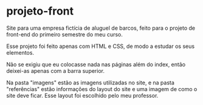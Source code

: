 # projeto-front
 Site para uma empresa fictícia de aluguel de barcos, feito para o projeto de front-end do primeiro semestre do meu curso.

 Esse projeto foi feito apenas com HTML e CSS, de modo a estudar os seus elementos.

 Não se exigiu que eu colocasse nada nas páginas além do index, então deixei-as apenas com a barra superior.
 
 Na pasta "imagens" estão as imagens utilizadas no site, e na pasta "referências" estão informações do layout do site e uma imagem de como o site deve ficar. Esse layout foi escolhido pelo meu professor.